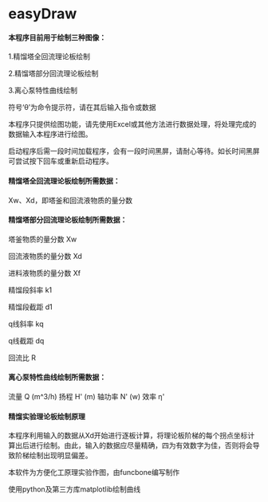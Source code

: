 # easyDraw

#### 本程序目前用于绘制三种图像：

1.精馏塔全回流理论板绘制
 
2.精馏塔部分回流理论板绘制
 
3.离心泵特性曲线绘制

符号‘θ’为命令提示符，请在其后输入指令或数据


本程序只提供绘图功能，请先使用Excel或其他方法进行数据处理，将处理完成的数据输入本程序进行绘图。

启动程序后需一段时间加载程序，会有一段时间黑屏，请耐心等待。如长时间黑屏可尝试按下回车或重新启动程序。

#### 精馏塔全回流理论板绘制所需数据：

Xw、Xd，即塔釜和回流液物质的量分数

#### 精馏塔部分回流理论板绘制所需数据：

塔釜物质的量分数   Xw

回流液物质的量分数 Xd

进料液物质的量分数 Xf

精馏段斜率         k1

精馏段截距         d1

q线斜率            kq

q线截距            dq

回流比             R

#### 离心泵特性曲线绘制所需数据：

流量   Q (m^3/h)
扬程   H' (m)
轴功率 N' (w)
效率   η' 


#### 精馏实验理论板绘制原理

本程序利用输入的数据从Xd开始进行逐板计算，将理论板阶梯的每个拐点坐标计算出后进行绘制。由此，输入的数据应尽量精确，四为有效数字为佳，否则将会导致阶梯绘制出现明显偏差。


本软件为方便化工原理实验作图，由funcbone编写制作

使用python及第三方库matplotlib绘制曲线
